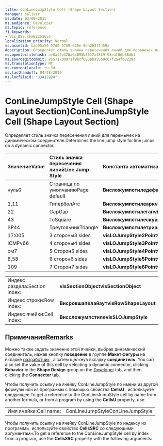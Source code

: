 ```yaml
---
title: ConLineJumpStyle Cell (Shape Layout Section)
manager: soliver
ms.date: 03/09/2015
ms.audience: Developer
ms.topic: reference
f1_keywords:
- Vis_DSS.chm82251655
localization_priority: Normal
ms.assetid: baa05a50-97d0-3769-635e-0ea20317d59a
description: Определяет стиль значка пересечения линий для перемычек на динамическом соединителе.
ms.openlocfilehash: ae8af4e326a6c895b3617a4869f98eaf0db68db1
ms.sourcegitcommit: 8657170d071f9bcf680aba50b9c07f2a4fb82283
ms.translationtype: MT
ms.contentlocale: ru-RU
ms.lasthandoff: 04/28/2019
ms.locfileid: "33415994"
---
```

# <a name="conlinejumpstyle-cell-shape-layout-section"></a><span data-ttu-id="be090-103">ConLineJumpStyle Cell (Shape Layout Section)</span><span class="sxs-lookup"><span data-stu-id="be090-103">ConLineJumpStyle Cell (Shape Layout Section)</span></span>

<span data-ttu-id="be090-104">Определяет стиль значка пересечения линий для перемычек на динамическом соединителе.</span><span class="sxs-lookup"><span data-stu-id="be090-104">Determines the line jump style for line jumps on a dynamic connector.</span></span>
  
|<span data-ttu-id="be090-105">**Значение**</span><span class="sxs-lookup"><span data-stu-id="be090-105">**Value**</span></span>|<span data-ttu-id="be090-106">**Стиль значка пересечения линий**</span><span class="sxs-lookup"><span data-stu-id="be090-106">**Line Jump Style**</span></span>|<span data-ttu-id="be090-107">**Константа автоматизации**</span><span class="sxs-lookup"><span data-stu-id="be090-107">**Automation constant**</span></span>|
|:-----|:-----|:-----|
|<span data-ttu-id="be090-108">нуль</span><span class="sxs-lookup"><span data-stu-id="be090-108">0</span></span>  <br/> |<span data-ttu-id="be090-109">Страница по умолчанию</span><span class="sxs-lookup"><span data-stu-id="be090-109">Page default</span></span>  <br/> |<span data-ttu-id="be090-110">**Висложумпстиледефаулт**</span><span class="sxs-lookup"><span data-stu-id="be090-110">**visLOJumpStyleDefault**</span></span> <br/> |
|<span data-ttu-id="be090-111">1,1</span><span class="sxs-lookup"><span data-stu-id="be090-111">1</span></span>  <br/> |<span data-ttu-id="be090-112">Гипербол</span><span class="sxs-lookup"><span data-stu-id="be090-112">Arc</span></span>  <br/> |<span data-ttu-id="be090-113">**Висложумпстилеарк**</span><span class="sxs-lookup"><span data-stu-id="be090-113">**visLOJumpStyleArc**</span></span> <br/> |
|<span data-ttu-id="be090-114">2</span><span class="sxs-lookup"><span data-stu-id="be090-114">2</span></span>  <br/> |<span data-ttu-id="be090-115">Gap</span><span class="sxs-lookup"><span data-stu-id="be090-115">Gap</span></span>  <br/> |<span data-ttu-id="be090-116">**Висложумпстилегап**</span><span class="sxs-lookup"><span data-stu-id="be090-116">**visLOJumpStyleGap**</span></span> <br/> |
|<span data-ttu-id="be090-117">4</span><span class="sxs-lookup"><span data-stu-id="be090-117">3</span></span>  <br/> |<span data-ttu-id="be090-118">Го</span><span class="sxs-lookup"><span data-stu-id="be090-118">Square</span></span>  <br/> |<span data-ttu-id="be090-119">**Висложумпстилескуаре**</span><span class="sxs-lookup"><span data-stu-id="be090-119">**visLOJumpStyleSquare**</span></span> <br/> |
|<span data-ttu-id="be090-120">SP4</span><span class="sxs-lookup"><span data-stu-id="be090-120">4</span></span>  <br/> |<span data-ttu-id="be090-121">Треугольник</span><span class="sxs-lookup"><span data-stu-id="be090-121">Triangle</span></span>  <br/> |<span data-ttu-id="be090-122">**Висложумпстилетриангле**</span><span class="sxs-lookup"><span data-stu-id="be090-122">**visLOJumpStyleTriangle**</span></span> <br/> |
|<span data-ttu-id="be090-123">17:00</span><span class="sxs-lookup"><span data-stu-id="be090-123">5</span></span>  <br/> |<span data-ttu-id="be090-124">3 стороны</span><span class="sxs-lookup"><span data-stu-id="be090-124">3 sides</span></span>  <br/> |<span data-ttu-id="be090-125">**visLOJumpStyle2Point**</span><span class="sxs-lookup"><span data-stu-id="be090-125">**visLOJumpStyle2Point**</span></span> <br/> |
|<span data-ttu-id="be090-126">ICMPv6</span><span class="sxs-lookup"><span data-stu-id="be090-126">6</span></span>  <br/> |<span data-ttu-id="be090-127">4 стороны</span><span class="sxs-lookup"><span data-stu-id="be090-127">4 sides</span></span>  <br/> |<span data-ttu-id="be090-128">**visLOJumpStyle3Point**</span><span class="sxs-lookup"><span data-stu-id="be090-128">**visLOJumpStyle3Point**</span></span> <br/> |
|<span data-ttu-id="be090-129">см</span><span class="sxs-lookup"><span data-stu-id="be090-129">7</span></span>  <br/> |<span data-ttu-id="be090-130">5 Сторон</span><span class="sxs-lookup"><span data-stu-id="be090-130">5 sides</span></span>  <br/> |<span data-ttu-id="be090-131">**visLOJumpStyle4Point**</span><span class="sxs-lookup"><span data-stu-id="be090-131">**visLOJumpStyle4Point**</span></span> <br/> |
|<span data-ttu-id="be090-132">8,5</span><span class="sxs-lookup"><span data-stu-id="be090-132">8</span></span>  <br/> |<span data-ttu-id="be090-133">6 сторон</span><span class="sxs-lookup"><span data-stu-id="be090-133">6 sides</span></span>  <br/> |<span data-ttu-id="be090-134">**visLOJumpStyle5Point**</span><span class="sxs-lookup"><span data-stu-id="be090-134">**visLOJumpStyle5Point**</span></span> <br/> |
|<span data-ttu-id="be090-135">10</span><span class="sxs-lookup"><span data-stu-id="be090-135">9</span></span>  <br/> |<span data-ttu-id="be090-136">7 Сторон</span><span class="sxs-lookup"><span data-stu-id="be090-136">7 sides</span></span>  <br/> |<span data-ttu-id="be090-137">**visLOJumpStyle6Point**</span><span class="sxs-lookup"><span data-stu-id="be090-137">**visLOJumpStyle6Point**</span></span> <br/> |
   
|||
|:-----|:-----|
|<span data-ttu-id="be090-138">Индекс раздела:</span><span class="sxs-lookup"><span data-stu-id="be090-138">Section index:</span></span>  <br/> |<span data-ttu-id="be090-139">**visSectionObject**</span><span class="sxs-lookup"><span data-stu-id="be090-139">**visSectionObject**</span></span> <br/> |
|<span data-ttu-id="be090-140">Индекс строки:</span><span class="sxs-lookup"><span data-stu-id="be090-140">Row index:</span></span>  <br/> |<span data-ttu-id="be090-141">**Висровшапелайаут**</span><span class="sxs-lookup"><span data-stu-id="be090-141">**visRowShapeLayout**</span></span> <br/> |
|<span data-ttu-id="be090-142">Индекс ячейки:</span><span class="sxs-lookup"><span data-stu-id="be090-142">Cell index:</span></span>  <br/> |<span data-ttu-id="be090-143">**Виссложумпстиле**</span><span class="sxs-lookup"><span data-stu-id="be090-143">**visSLOJumpStyle**</span></span> <br/> |
   
## <a name="remarks"></a><span data-ttu-id="be090-144">Примечания</span><span class="sxs-lookup"><span data-stu-id="be090-144">Remarks</span></span>

<span data-ttu-id="be090-145">Можно также задать значение этой ячейки, выбрав динамический соединитель, нажав кнопку **поведение** в группе **Макет фигуры** на вкладке [разработчик](run-in-developer-mode-display-the-developer-tab.md) , а затем щелкнув вкладку **соединитель** .</span><span class="sxs-lookup"><span data-stu-id="be090-145">You can also set the value of this cell by selecting a dynamic connector, clicking **Behavior** in the **Shape Design** group on the [Developer](run-in-developer-mode-display-the-developer-tab.md) tab, and then clicking the **Connector** tab.</span></span> 
  
<span data-ttu-id="be090-146">Чтобы получить ссылку на ячейку ConLineJumpStyle по имени из другой формулы или из программы с помощью свойства **CellsU** , используйте следующее:</span><span class="sxs-lookup"><span data-stu-id="be090-146">To get a reference to the ConLineJumpStyle cell by name from another formula, or from a program by using the **CellsU** property, use:</span></span> 
  
|||
|:-----|:-----|
|<span data-ttu-id="be090-147">Имя ячейки:</span><span class="sxs-lookup"><span data-stu-id="be090-147">Cell name:</span></span>  <br/> |<span data-ttu-id="be090-148">ConLineJumpStyle</span><span class="sxs-lookup"><span data-stu-id="be090-148">ConLineJumpStyle</span></span>  <br/> |
   
<span data-ttu-id="be090-149">Чтобы получить ссылку на ячейку ConLineJumpStyle по индексу из программы, используйте свойство **CellsSRC** со следующими аргументами:</span><span class="sxs-lookup"><span data-stu-id="be090-149">To get a reference to the ConLineJumpStyle cell by index from a program, use the **CellsSRC** property with the following arguments:</span></span> 
  

